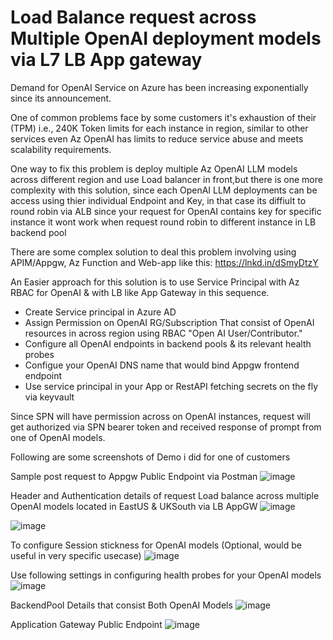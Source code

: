 # Load Balance request across Multiple OpenAI deployment models via L7 LB App gateway

Demand for OpenAI Service on Azure has been increasing exponentially since its announcement.

One of common problems face by some customers it's exhaustion of their (TPM) i.e., 240K Token limits for each instance in region, similar to other services even Az OpenAI has limits to reduce service abuse and meets scalability requirements.

One way to fix this problem is deploy multiple Az OpenAI LLM models across different region and use Load balancer in front,but there is one more complexity with this solution, since each OpenAI LLM deployments can be access using thier individual Endpoint and Key, in that case its diffiult to round robin via ALB since your request for OpenAI contains key for specific instance it wont work when request round robin to different instance in LB backend pool

There are some complex solution to deal this problem involving using APIM/Appgw, Az Function and Web-app like this: https://lnkd.in/dSmyDtzY

An Easier approach for this solution is to use Service Principal with Az RBAC for OpenAI & with LB like App Gateway in this sequence.
* Create Service principal in Azure AD 
* Assign Permission on OpenAI RG/Subscription That consist of OpenAI resources in across region using RBAC "Open AI User/Contributor."
* Configure all OpenAI endpoints in backend pools & its relevant health probes
* Configue your OpenAI DNS name that would bind Appgw frontend endpoint
* Use service principal in your App or RestAPI fetching secrets on the fly via keyvault

Since SPN will have permission across on OpenAI instances, request will get authorized via SPN bearer token and received response of prompt from one of OpenAI models.

Following are some screenshots of Demo i did for one of customers

Sample post request to Appgw Public Endpoint via Postman
![image](https://github.com/Osshaikh/OpenAI-Demo/assets/44756471/f95e337c-aabb-41b1-a0f9-adbee48ea780)

Header and Authentication details of request Load balance across multiple OpenAI models located in EastUS & UKSouth via LB AppGW
![image](https://github.com/Osshaikh/OpenAI-Demo/assets/44756471/5d6a057a-0a25-4f2e-88be-bd7b2014cb9c)

![image](https://github.com/Osshaikh/OpenAI-Demo/assets/44756471/2aee1332-9ef0-464a-9ca3-3c628f32347f)

To configure Session stickness for OpenAI models (Optional, would be useful in very specific usecase)
![image](https://github.com/Osshaikh/OpenAI-Demo/assets/44756471/6ccffaf2-c22a-4c96-9d02-bb7f7395a1d0)

Use following settings in configuring health probes for your OpenAI models
![image](https://github.com/Osshaikh/OpenAI-Demo/assets/44756471/44f75b78-d811-428e-a16d-084daa72fc04)

BackendPool Details that consist Both OpenAI Models
![image](https://github.com/Osshaikh/OpenAI-Demo/assets/44756471/d0cf146f-b65a-408c-8f45-397420f709f1)

Application Gateway Public Endpoint
![image](https://github.com/Osshaikh/OpenAI-Demo/assets/44756471/0c93f3f2-5821-4b9c-812e-fbab18db1c24)


